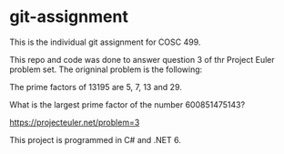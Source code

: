 # git-assignment

This is the individual git assignment for COSC 499.

This repo and code was done to answer question 3 of thr Project Euler problem set. The origninal problem is the following:

The prime factors of 13195 are 5, 7, 13 and 29.

What is the largest prime factor of the number 600851475143?

https://projecteuler.net/problem=3

This project is programmed in C# and .NET 6.

